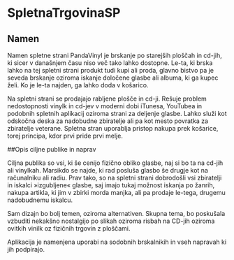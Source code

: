 # SpletnaTrgovinaSP

## Namen

Namen spletne strani PandaVinyl je brskanje po starejših ploščah in cd-jih, ki sicer v današnjem času niso več tako lahko dostopne. Le-ta, ki brska lahko na tej spletni strani produkt tudi kupi ali proda, glavno bistvo pa je seveda brskanje oziroma iskanje določene glasbe ali albuma, ki ga kupec želi. Ko je le-ta najden, ga lahko doda v košarico.

Na spletni strani se prodajajo rabljene plošče in cd-ji. Rešuje problem nedostopnosti vinylk in cd-jev v moderni dobi iTunesa, YouTubea in podobnih spletnih aplikacij oziroma strani za deljenje glasbe. Lahko služi kot odskočna deska za nadobudne zbiratelje ali pa kot mesto povratka za zbiratelje veterane.
Spletna stran uporablja pristop nakupa prek košarice, torej principa, kdor prvi pride prvi melje. 

##Opis ciljne publike in naprav

Ciljna publika so vsi, ki še cenijo fizično obliko glasbe, naj si bo ta na cd-jih ali vinylkah. Marsikdo se najde, ki rad posluša glasbo še drugje kot na računalniku ali radiu. Prav tako, so na spletni strani dobrodošli vsi zbiratelji in iskalci »izgubljene« glasbe, saj imajo tukaj možnost iskanja po žanrih, nakupa artikla, ki jim v zbirki morda manjka, ali pa prodaje le-tega, drugemu nadobudnemu iskalcu.

Sam dizajn bo bolj temen, oziroma alternativen. Skupna tema, bo poskušala vzbuditi nekakšno nostalgijo po slikah oziroma risbah na CD-jih oziroma ovitkih vinilk oz fizičnih trgovin z ploščami.

Aplikacija je namenjena uporabi na sodobnih brskalnikih in vseh napravah ki jih podpirajo.



